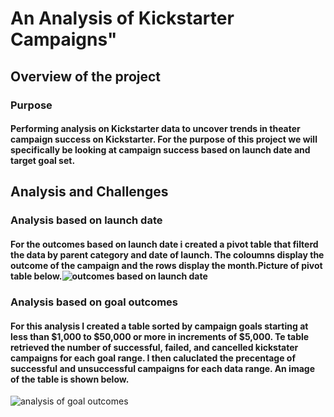# An Analysis of Kickstarter Campaigns"
## Overview of the project
### Purpose
#### Performing analysis on Kickstarter data to uncover trends in theater campaign success on Kickstarter. For the purpose of this project we will specifically be looking at campaign success based on launch date and target goal set.
## Analysis and Challenges
### Analysis based on launch date
#### For the outcomes based on launch date i created a pivot table that filterd the data by parent category and date of launch. The coloumns display the outcome of the campaign and the rows display the month.Picture of pivot table below.![outcomes based on launch date](https://user-images.githubusercontent.com/99226892/155895964-57875f46-8d0b-4ed3-8cbd-1e7d9e5d9070.png)
### Analysis based on goal outcomes
#### For this analysis I created a table sorted by campaign goals starting at less than $1,000 to $50,000 or more in increments of $5,000. Te table retrieved the number of successful, failed, and cancelled kickstater campaigns for each goal range. I then caluclated the precentage of successful and unsuccessful campaigns for each data range. An image of the table is shown below.
![analysis of goal outcomes](https://user-images.githubusercontent.com/99226892/155896383-388e4d0a-3a20-4019-8320-11a2f256fb88.png)
